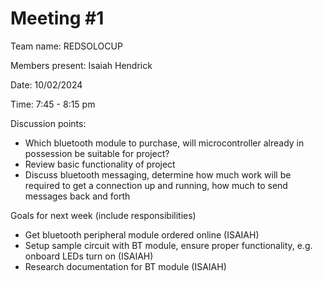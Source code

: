# Meeting #1

Team name: REDSOLOCUP

Members present: Isaiah Hendrick

Date: 10/02/2024

Time: 7:45 - 8:15 pm

Discussion points: 

* Which bluetooth module to purchase, will microcontroller already in possession be suitable for project?
* Review basic functionality of project
* Discuss bluetooth messaging, determine how much work will be required to get a connection up and running, how much to send messages back and forth

Goals for next week (include responsibilities)

* Get bluetooth peripheral module ordered online (ISAIAH)
* Setup sample circuit with BT module, ensure proper functionality, e.g. onboard LEDs turn on (ISAIAH)
* Research documentation for BT module (ISAIAH)

